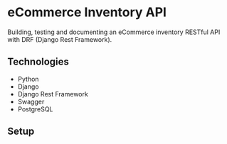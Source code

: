 # eCommerce Inventory API

Building, testing and documenting an eCommerce inventory RESTful API with DRF (Django Rest Framework).

## Technologies

- Python
- Django
- Django Rest Framework
- Swagger
- PostgreSQL

## Setup
